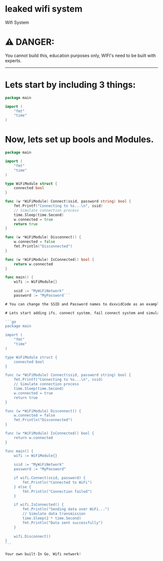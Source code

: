 # leaked wifi system
Wifi System 

# ⚠️ DANGER:
You cannot build this, education purposes only, WIFI's need to be built with experts. 

------------------------ 

# Lets start by including 3 things:
```go
package main

import (
    "fmt"
    "time"
)
```
# Now, lets set up bools and Modules. 

``````go
package main

import (
    "fmt"
    "time"
)

type WiFiModule struct {
    connected bool
}

func (w *WiFiModule) Connect(ssid, password string) bool {
    fmt.Printf("Connecting to %s...\n", ssid)
    // Simulate connection process
    time.Sleep(time.Second)
    w.connected = true
    return true
}

func (w *WiFiModule) Disconnect() {
    w.connected = false
    fmt.Println("Disconnected")
}

func (w *WiFiModule) IsConnected() bool {
    return w.connected
}

func main() {
    wifi := WiFiModule{}
    
    ssid := "MyWiFiNetwork"
    password := "MyPassword```

# You can change the SSID and Password names to dxxvidCode as an example.

# Lets start adding ifs, connect system, fail connect system and simulations!

```go
package main

import (
    "fmt"
    "time"
)

type WiFiModule struct {
    connected bool
}

func (w *WiFiModule) Connect(ssid, password string) bool {
    fmt.Printf("Connecting to %s...\n", ssid)
    // Simulate connection process
    time.Sleep(time.Second)
    w.connected = true
    return true
}

func (w *WiFiModule) Disconnect() {
    w.connected = false
    fmt.Println("Disconnected")
}

func (w *WiFiModule) IsConnected() bool {
    return w.connected
}

func main() {
    wifi := WiFiModule{}
    
    ssid := "MyWiFiNetwork"
    password := "MyPassword"

    if wifi.Connect(ssid, password) {
        fmt.Println("Connected to WiFi")
    } else {
        fmt.Println("Connection failed")
    }

    if wifi.IsConnected() {
        fmt.Println("Sending data over WiFi...")
        // Simulate data transmission
        time.Sleep(2 * time.Second)
        fmt.Println("Data sent successfully")
    }
    
    wifi.Disconnect()
}
```

Your own built-In Go, Wifi network! 
